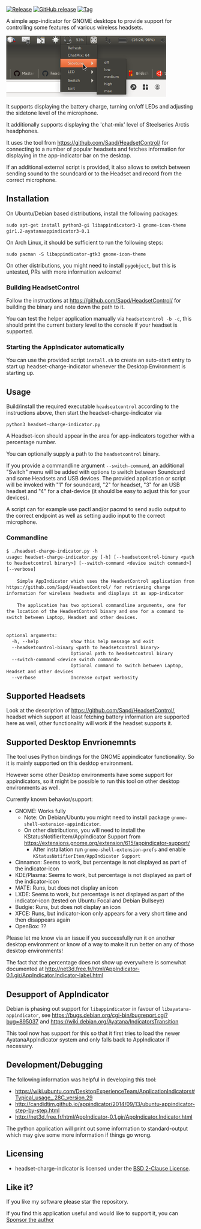 [![Release](https://img.shields.io/github/release/centic9/headset-charge-indicator.svg)](https://github.com/centic9/headset-charge-indicator/releases)
[![GitHub release](https://img.shields.io/github/release/centic9/headset-charge-indicator.svg?label=changelog)](https://github.com/centic9/headset-charge-indicator/releases/latest)
[![Tag](https://img.shields.io/github/tag/centic9/headset-charge-indicator.svg)](https://github.com/centic9/headset-charge-indicator/tags)

A simple app-indicator for GNOME desktops to provide support for controlling some features of
various wireless headsets.

![Screenshot](headset-charge-indicator.png)

It supports displaying the battery charge, turning on/off LEDs and adjusting the sidetone level of the microphone. 

It additionally supports displaying the 'chat-mix' level of Steelseries Arctis headphones.

It uses the tool from https://github.com/Sapd/HeadsetControl/ for connecting to a number of
popular headsets and fetches information for displaying in the app-indicator bar on the desktop.

If an additional external script is provided, it also allows to switch between sending sound to the soundcard or to
the Headset and record from the correct microphone.

## Installation

On Ubuntu/Debian based distributions, install the following packages:

    sudo apt-get install python3-gi libappindicator3-1 gnome-icon-theme gir1.2-ayatanaappindicator3-0.1

On Arch Linux, it should be sufficient to run the following steps:

    sudo pacman -S libappindicator-gtk3 gnome-icon-theme

On other distributions, you might need to install `pygobject`, but this is untested, PRs with 
more information welcome!

### Building HeadsetControl

Follow the instructions at https://github.com/Sapd/HeadsetControl/ for building the binary and
note down the path to it.

You can test the helper application manually via `headsetcontrol -b -c`, this should print the current
battery level to the console if your headset is supported.

### Starting the AppIndicator automatically 

You can use the provided script `install.sh` to create an auto-start entry to start up headset-charge-indicator
whenever the Desktop Environment is starting up.

## Usage

Build/install the required executable `headseatcontrol` according to the instructions 
above, then start the headset-charge-indicator via 

    python3 headset-charge-indicator.py

A Headset-icon should appear in the area for app-indicators together with a percentage number.

You can optionally supply a path to the `headsetcontrol` binary.

If you provide a commandline argument `--switch-command`, an additional "Switch" menu will be added with 
options to switch between Soundcard and some Headsets and USB devices. The provided application or script will be
invoked with "1" for soundcard, "2" for headset, "3" for an USB headset and "4" for a chat-device
(it should be easy to adjust this for your devices).

A script can for example use pactl and/or pacmd to send audio output to the correct endpoint
as well as setting audio input to the correct microphone.

### Commandline

```
$ ./headset-charge-indicator.py -h
usage: headset-charge-indicator.py [-h] [--headsetcontrol-binary <path to headsetcontrol binary>] [--switch-command <device switch command>] [--verbose]

    Simple AppIndicator which uses the HeadsetControl application from https://github.com/Sapd/HeadsetControl/ for retrieving charge information for wireless headsets and displays it as app-indicator
    
    The application has two optional commandline arguments, one for the location of the HeadsetControl binary and one for a command to switch between Laptop, Headset and other devices.
    

optional arguments:
  -h, --help            show this help message and exit
  --headsetcontrol-binary <path to headsetcontrol binary>
                        Optional path to headsetcontrol binary
  --switch-command <device switch command>
                        Optional command to switch between Laptop, Headset and other devices
  --verbose             Increase output verbosity
```

## Supported Headsets

Look at the description of https://github.com/Sapd/HeadsetControl/, headset which support 
at least fetching battery information are supported here as well, other functionality will work 
if the headset supports it.

## Supported Desktop Envrionemnts

The tool uses Python bindings for the GNOME appindicator functionality. So it is mainly supported 
on this desktop environment. 

However some other Desktop environments have some support for appindicators, so it might be 
possible to run this tool on other desktop environments as well.

Currently known behavior/support:

* GNOME: Works fully
   * Note: On Debian/Ubuntu you might need to install package `gnome-shell-extension-appindicator`.
   * On other distributions, you will need to install the KStatusNotifierItem/AppIndicator Support from
   https://extensions.gnome.org/extension/615/appindicator-support/
        * After installation run `gnome-shell-extension-prefs` and enable `KStatusNotifierItem/AppIndicator Support`
* Cinnamon: Seems to work, but percentage is not displayed as part of the indicator-icon
* KDE/Plasma: Seems to work, but percentage is not displayed as part of the indicator-icon
* MATE: Runs, but does not display an icon
* LXDE: Seems to work, but percentage is not displayed as part of the indicator-icon (tested on Ubuntu Focal and Debian Bullseye)
* Budgie: Runs, but does not display an icon
* XFCE: Runs, but indicator-icon only appears for a very short time and then disappears again
* OpenBox: ??

Please let me know via an issue if you successfully run it on another desktop environment or know of
a way to make it run better on any of those desktop environments!

The fact that the percentage does not show up everywhere is somewhat documented at http://net3d.free.fr/html/AppIndicator-0.1.gir/AppIndicator.Indicator-label.html

## Desupport of AppIndicator

Debian is phasing out support for `libappindicator` in favour of `libayatana-appindicator`, see https://bugs.debian.org/cgi-bin/bugreport.cgi?bug=895037 and https://wiki.debian.org/Ayatana/IndicatorsTransition

This tool now has support for this so that it first tries to load the newer AyatanaAppIndicator system and only falls back to AppIndicator if necessary.

## Development/Debugging

The following information was helpful in developing this tool:
* https://wiki.ubuntu.com/DesktopExperienceTeam/ApplicationIndicators#Typical_usage_.28C_version.29
* http://candidtim.github.io/appindicator/2014/09/13/ubuntu-appindicator-step-by-step.html
* http://net3d.free.fr/html/AppIndicator-0.1.gir/AppIndicator.Indicator.html

The python application will print out some information to standard-output which may give some
more information if things go wrong.

## Licensing

* headset-charge-indicator is licensed under the [BSD 2-Clause License].

[BSD 2-Clause License]: https://opensource.org/licenses/bsd-license.php

## Like it?

If you like my software please star the repository.

If you find this application useful and would like to support it, you can [Sponsor the author](https://github.com/sponsors/centic9)


